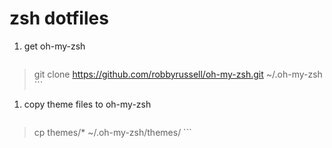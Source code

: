 # zsh dotfiles

1. get oh-my-zsh
    ```
> git clone https://github.com/robbyrussell/oh-my-zsh.git ~/.oh-my-zsh
    ```

1. copy theme files to oh-my-zsh
    ```
> cp themes/* ~/.oh-my-zsh/themes/
    ```


